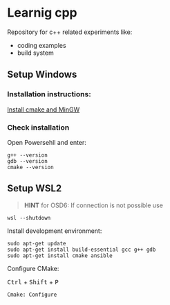 # Learnig cpp
Repository for c++ related experiments like:
- coding examples
- build system

## Setup Windows

### Installation instructions:
[Install cmake and MinGW](https://perso.uclouvain.be/allan.barrea/opencv/building_tools.html)

### Check installation
Open Powersehll and enter:

    g++ --version
    gdb --version
    cmake --version

## Setup WSL2

> **HINT** for OSD6: If connection is not possible use

    wsl --shutdown

Install development environment:

    sudo apt-get update
    sudo apt-get install build-essential gcc g++ gdb
    sudo apt-get install cmake ansible

Configure CMake:

<kbd>Ctrl</kbd> + <kbd>Shift</kbd> + <kbd>P

    Cmake: Configure
